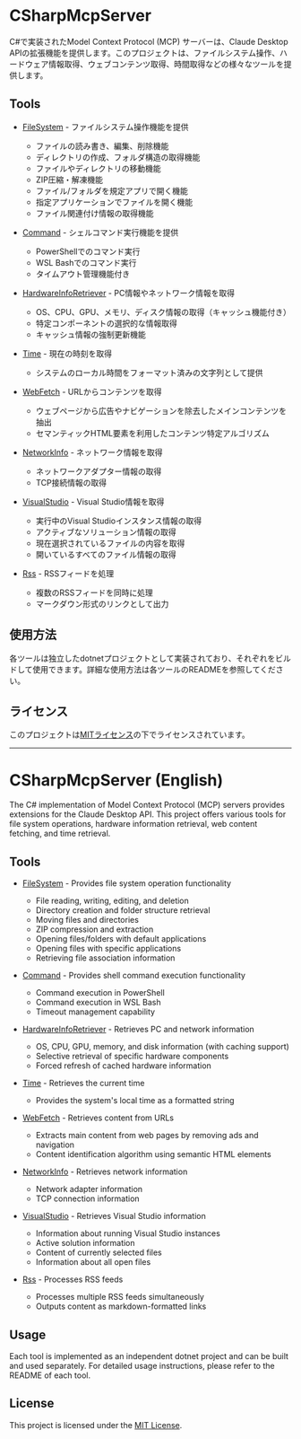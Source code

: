 ﻿# CSharpMcpServer

C#で実装されたModel Context Protocol (MCP) サーバーは、Claude Desktop APIの拡張機能を提供します。このプロジェクトは、ファイルシステム操作、ハードウェア情報取得、ウェブコンテンツ取得、時間取得などの様々なツールを提供します。

## Tools

- [FileSystem](FileSystem/) - ファイルシステム操作機能を提供
  - ファイルの読み書き、編集、削除機能
  - ディレクトリの作成、フォルダ構造の取得機能
  - ファイルやディレクトリの移動機能
  - ZIP圧縮・解凍機能
  - ファイル/フォルダを規定アプリで開く機能
  - 指定アプリケーションでファイルを開く機能
  - ファイル関連付け情報の取得機能

- [Command](Command/) - シェルコマンド実行機能を提供
  - PowerShellでのコマンド実行
  - WSL Bashでのコマンド実行
  - タイムアウト管理機能付き

- [HardwareInfoRetriever](HardwareInfoRetriever/) - PC情報やネットワーク情報を取得
  - OS、CPU、GPU、メモリ、ディスク情報の取得（キャッシュ機能付き）
  - 特定コンポーネントの選択的な情報取得
  - キャッシュ情報の強制更新機能

- [Time](Time/) - 現在の時刻を取得
  - システムのローカル時間をフォーマット済みの文字列として提供

- [WebFetch](WebFetch/) - URLからコンテンツを取得
  - ウェブページから広告やナビゲーションを除去したメインコンテンツを抽出
  - セマンティックHTML要素を利用したコンテンツ特定アルゴリズム

- [NetworkInfo](NetworkInfo/) - ネットワーク情報を取得
  - ネットワークアダプター情報の取得
  - TCP接続情報の取得

- [VisualStudio](VisualStudio/) - Visual Studio情報を取得
  - 実行中のVisual Studioインスタンス情報の取得
  - アクティブなソリューション情報の取得
  - 現在選択されているファイルの内容を取得
  - 開いているすべてのファイル情報の取得

- [Rss](Rss/) - RSSフィードを処理
  - 複数のRSSフィードを同時に処理
  - マークダウン形式のリンクとして出力

## 使用方法

各ツールは独立したdotnetプロジェクトとして実装されており、それぞれをビルドして使用できます。詳細な使用方法は各ツールのREADMEを参照してください。

## ライセンス
このプロジェクトは[MITライセンス](LICENSE.txt)の下でライセンスされています。

---

# CSharpMcpServer (English)

The C# implementation of Model Context Protocol (MCP) servers provides extensions for the Claude Desktop API. This project offers various tools for file system operations, hardware information retrieval, web content fetching, and time retrieval.

## Tools

- [FileSystem](FileSystem/) - Provides file system operation functionality
  - File reading, writing, editing, and deletion
  - Directory creation and folder structure retrieval
  - Moving files and directories
  - ZIP compression and extraction
  - Opening files/folders with default applications
  - Opening files with specific applications
  - Retrieving file association information

- [Command](Command/) - Provides shell command execution functionality
  - Command execution in PowerShell
  - Command execution in WSL Bash
  - Timeout management capability

- [HardwareInfoRetriever](HardwareInfoRetriever/) - Retrieves PC and network information
  - OS, CPU, GPU, memory, and disk information (with caching support)
  - Selective retrieval of specific hardware components
  - Forced refresh of cached hardware information

- [Time](Time/) - Retrieves the current time
  - Provides the system's local time as a formatted string

- [WebFetch](WebFetch/) - Retrieves content from URLs
  - Extracts main content from web pages by removing ads and navigation
  - Content identification algorithm using semantic HTML elements

- [NetworkInfo](NetworkInfo/) - Retrieves network information
  - Network adapter information
  - TCP connection information

- [VisualStudio](VisualStudio/) - Retrieves Visual Studio information
  - Information about running Visual Studio instances
  - Active solution information
  - Content of currently selected files
  - Information about all open files

- [Rss](Rss/) - Processes RSS feeds
  - Processes multiple RSS feeds simultaneously
  - Outputs content as markdown-formatted links

## Usage

Each tool is implemented as an independent dotnet project and can be built and used separately. For detailed usage instructions, please refer to the README of each tool.

## License
This project is licensed under the [MIT License](LICENSE.txt).
